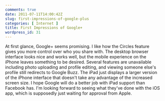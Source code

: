 ```yaml
---
comments: true
date: 2011-07-11T14:00:42Z
slug: first-impressions-of-google-plus
categories: [ Internet ]
title: First Impressions of Google+
wordpress_id: 31
---
```


At first glance, Google+ seems promising. I like how the Circles feature gives you more control over who you share with. The desktop browser interface looks nice and works well, but the mobile experience on the iPhone leaves something to be desired. Several features are unavailable including photo uploading and profile editing, and viewing someone else's profile still redirects to Google Buzz. The iPad just displays a larger version of the iPhone interface that doesn't take any advantage of the increased screen size. I hope Google will do a better job with iPad support than Facebook has. I'm looking forward to seeing what they've done with the iOS app, which is supposedly just waiting for approval from Apple.

